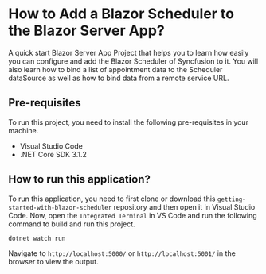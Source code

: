 # How to Add a Blazor Scheduler to the Blazor Server App?
A quick start Blazor Server App Project that helps you to learn how easily you can configure and add the Blazor Scheduler of Syncfusion to it. You will also learn how to bind a list of appointment data to the Scheduler dataSource as well as how to bind data from a remote service URL.

## Pre-requisites
To run this project, you need to install the following pre-requisites in your machine.
* Visual Studio Code
* .NET Core SDK 3.1.2

## How to run this application?
To run this application, you need to first clone or download this `getting-started-with-blazor-scheduler` repository and then open it in  Visual Studio Code. Now, open the `Integrated Terminal` in VS Code and run the following command to build and run this project.

```
dotnet watch run
```
Navigate to `http://localhost:5000/` or `http://localhost:5001/` in the browser to view the output.
